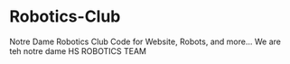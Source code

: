 # Robotics-Club
Notre Dame Robotics Club Code for Website, Robots, and more...
We are teh notre dame HS ROBOTICS TEAM

